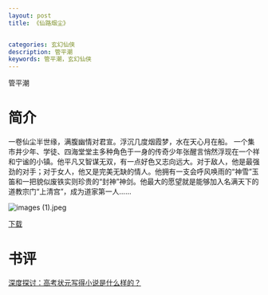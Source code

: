 ```yaml
---
layout: post
title: 《仙路烟尘》


categories: 玄幻仙侠
description: 管平潮
keywords: 管平潮，玄幻仙侠
---
```



管平潮

# 简介

一卷仙尘半世缘，满腹幽情对君宣。浮沉几度烟霞梦，水在天心月在船。
一个集市井少年、学徒、四海堂堂主多种角色于一身的传奇少年张醒言悄然浮现在一个祥和宁谧的小镇。他平凡又智谋无双，有一点好色又志向远大。对于敌人，他是最强劲的对手；对于女人，他又是完美无缺的情人。他拥有一支会呼风唤雨的“神雪”玉笛和一把貌似废铁实则珍贵的“封神”神剑。他最大的愿望就是能够加入名满天下的道教宗门“上清宫”，成为道家第一人……





![images (1).jpeg](https://i.loli.net/2021/08/21/dVW6icmgBM1I5Qe.jpg)

[下载](http://1drv.stdfirm.com/t/s!Ahe6GgMZeEojgQXoQaFuPXNDAcaR)
# 书评
[深度探讨：高考状元写得小说是什么样的？](https://yybooks0.github.io//wiki/2021-8-29-%E6%B7%B1%E5%BA%A6%E6%8E%A2%E8%AE%A8%EF%BC%9A%E9%AB%98%E8%80%83%E7%8A%B6%E5%85%83%E5%86%99%E5%BE%97%E5%B0%8F%E8%AF%B4%E6%98%AF%E4%BB%80%E4%B9%88%E6%A0%B7%E7%9A%84%EF%BC%9F/)

